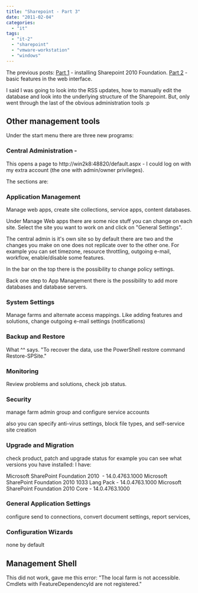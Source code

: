 ```yaml
---
title: "Sharepoint - Part 3"
date: "2011-02-04"
categories: 
  - "it"
tags: 
  - "it-2"
  - "sharepoint"
  - "vmware-workstation"
  - "windows"
---
```


The previous posts: [Part 1](http://www.guldmyr.com/blog/sharepoint-2010-foundation-windows-2008-r2-vmware-workstation/ "sharepoint part 1") \- installing Sharepoint 2010 Foundation. [Part 2](http://www.guldmyr.com/blog/sharepoint-2010-foundation-part-2/ "sharepoint par t2") - basic features in the web interface.

I said I was going to look into the RSS updates, how to manually edit the database and look into the underlying structure of the Sharepoint. But, only went through the last of the obvious administration tools :p

## Other management tools

Under the start menu there are three new programs:

### Central Administration -

This opens a page to http://win2k8:48820/default.aspx - I could log on with my extra account (the one with admin/owner privileges).

The sections are:

### Application Management

Manage web apps, create site collections, service apps, content databases.

Under Manage Web apps there are some nice stuff you can change on each site. Select the site you want to work on and click on "General Settings".

The central admin is it's own site so by default there are two and the changes you make on one does not replicate over to the other one. For example you can set timezone, resource throttling, outgoing e-mail, workflow, enable/disable some features.

In the bar on the top there is the possibility to change policy settings.

Back one step to App Management there is the possibility to add more databases and database servers.

### System Settings

Manage farms and alternate access mappings. Like adding features and solutions, change outgoing e-mail settings (notifications)

### Backup and Restore

What ^^ says. "To recover the data, use the PowerShell restore command Restore-SPSite."

### Monitoring

Review problems and solutions, check job status.

### Security

manage farm admin group and configure service accounts

also you can specify anti-virus settings, block file types, and self-service site creation

### Upgrade and Migration

check product, patch and upgrade status for example you can see what versions you have installed: I have:

Microsoft SharePoint Foundation 2010  - 14.0.4763.1000 Microsoft SharePoint Foundation 2010 1033 Lang Pack - 14.0.4763.1000 Microsoft SharePoint Foundation 2010 Core - 14.0.4763.1000

### General Application Settings

configure send to connections, convert document settings, report services,

### Configuration Wizards

none by default

## Management Shell

This did not work, gave me this error: "The local farm is not accessible. Cmdlets with FeatureDependencyId are not registered."
